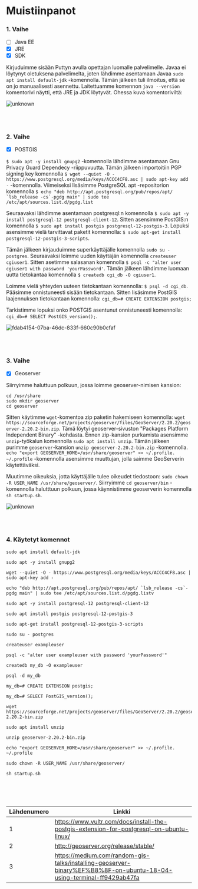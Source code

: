 # Muistiinpanot

### 1. Vaihe
- [ ] Java EE
- [x] JRE 
- [x] SDK

Kirjuduimme sisään Puttyn avulla opettajan luomalle palvelimelle. Javaa ei löytynyt oletuksena palvelimelta, joten lähdimme asentamaan Javaa `sudo apt install default-jdk` -komennolla. Tämän jälkeen tuli ilmoitus, että se on jo manuaalisesti asennettu. Laitettuamme komennon `java --version` komentorivi näytti, että JRE ja JDK löytyvät. Ohessa kuva komentoriviltä:

![unknown](https://user-images.githubusercontent.com/77921212/150959410-e77ee360-18cc-4142-a6fe-c674796a66f0.png)

<br />
<br />

### 2. Vaihe
- [x] POSTGIS

`$ sudo apt -y install gnupg2` -komennolla lähdimme asentamaan Gnu Privacy Guard Dependecy -riippuvuutta. Tämän jälkeen importoitiin PGP signing key komennolla `$ wget --quiet -O - https://www.postgresql.org/media/keys/ACCC4CF8.asc | sudo apt-key add -` -komennolla. Viimeiseksi lisäsimme PostgreSQL apt -repositorion komennolla ```$ echo "deb http://apt.postgresql.org/pub/repos/apt/ `lsb_release -cs`-pgdg main" | sudo tee /etc/apt/sources.list.d/pgdg.list```

Seuraavaksi lähdimme asentamaan postgresql:n komennolla `$ sudo apt -y install postgresql-12 postgresql-client-12`. Sitten asensimme PostGIS:n komennolla `$ sudo apt install postgis postgresql-12-postgis-3`. Lopuksi asensimme vielä tarvittavat paketit komennolla: ```$ sudo apt-get install postgresql-12-postgis-3-scripts```. 

Tämän jälkeen kirjauduimme superkäyttäjälle komennolla `sudo su - postgres`. Seuraavaksi loimme uuden käyttäjän komennolla `createuser cgiuser1`. Sitten asetimme salasanan komennolla `$ psql -c "alter user cgiuser1 with password 'yourPassword'`. Tämän jälkeen lähdimme luomaan uutta tietokantaa komennolla `$ createdb cgi_db -O cgiuser1`. 

Loimme vielä yhteyden uuteen tietokantaan komennolla: `$ psql -d cgi_db`. Pääsimme onnistuneesti sisään tietokantaan. Sitten lisäsimme PostGIS laajennuksen tietokantaan komennolla: ```cgi_db=# CREATE EXTENSION postgis;```

Tarkistimme lopuksi onko POSTGIS asentunut onnistuneesti komennolla: `cgi_db=# SELECT PostGIS_version();`. 

![fdab4154-07ba-46dc-833f-660c90b0cfaf](https://user-images.githubusercontent.com/77921212/150959632-dc90b6ff-88b9-465d-9efa-95ee3e6e3c95.jpg)

<br />
<br />

### 3. Vaihe
- [x] Geoserver

Siirryimme haluttuun polkuun, jossa loimme geoserver-nimisen kansion:
```
cd /usr/share
sudo mkdir geoserver
cd geoserver
```

Sitten käytimme `wget`-komentoa zip paketin hakemiseen komennolla: `wget https://sourceforge.net/projects/geoserver/files/GeoServer/2.20.2/geoserver-2.20.2-bin.zip`. Tämä löytyi geoserver-sivuston "Packages Platform Independent Binary" -kohdasta. Ennen zip-kansion purkamista asensimme `unzip`-työkalun komennolla `sudo apt install unzip`. Tämän jälkeen purimme `geoserver`-kansion `unzip geoserver-2.20.2-bin.zip` -komennolla. `echo "export GEOSERVER_HOME=/usr/share/geoserver" >> ~/.profile. ~/.profile` -komennolla asensimme muuttujan, jolla  saimme GeoServerin käytettäväksi.

Muutimme oikeuksia, jotta käyttäjälle tulee oikeudet tiedostoon: `sudo chown -R USER_NAME /usr/share/geoserver/`. Siirryimme `cd geoserver/bin` -komennolla halutttuun polkuun, jossa käynnistimme geoserverin komennolla `sh startup.sh`. 

![unknown](https://user-images.githubusercontent.com/77921212/150963741-37153174-41f2-4549-a8e1-f9a7e5be7071.png)

<br />
<br />


### 4. Käytetyt komennot

```
sudo apt install default-jdk
```

```
sudo apt -y install gnupg2
```

```
wget --quiet -O - https://www.postgresql.org/media/keys/ACCC4CF8.asc | sudo apt-key add -
```

```
echo "deb http://apt.postgresql.org/pub/repos/apt/ `lsb_release -cs`-pgdg main" | sudo tee /etc/apt/sources.list.d/pgdg.listv
```

```
sudo apt -y install postgresql-12 postgresql-client-12
```

```
sudo apt install postgis postgresql-12-postgis-3
```

```
sudo apt-get install postgresql-12-postgis-3-scripts
```

```
sudo su - postgres
```

```
createuser exampleuser
```

```
psql -c "alter user exampleuser with password 'yourPassword'"
```

```
createdb my_db -O exampleuser
```

```
psql -d my_db
```

```
my_db=# CREATE EXTENSION postgis;
```

```
my_db=# SELECT PostGIS_version();
```

```
wget https://sourceforge.net/projects/geoserver/files/GeoServer/2.20.2/geoserver-2.20.2-bin.zip
```

```
sudo apt install unzip
```

```
unzip geoserver-2.20.2-bin.zip
```

```
echo "export GEOSERVER_HOME=/usr/share/geoserver" >> ~/.profile. ~/.profile
```

```
sudo chown -R USER_NAME /usr/share/geoserver/
```

```
sh startup.sh
```

<br />
<br />
<br />


| Lähdenumero | Linkki |
| ----------- | ------------------------------------------------------------------------- |
| 1 | https://www.vultr.com/docs/install-the-postgis-extension-for-postgresql-on-ubuntu-linux/                           |
| 2 | http://geoserver.org/release/stable/                          |
| 3 | https://medium.com/random-gis-talks/installing-geoserver-binary%EF%B8%8F-on-ubuntu-18-04-using-terminal-ff9429ab47fa |




